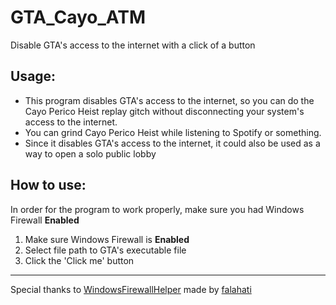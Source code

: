 # GTA_Cayo_ATM
Disable GTA's access to the internet with a click of a button

## Usage:

* This program disables GTA's access to the internet, so you can do the Cayo Perico Heist replay gitch without disconnecting your system's access to the internet.
* You can grind Cayo Perico Heist while listening to Spotify or something.
* Since it disables GTA's access to the internet, it could also be used as a way to open a solo public lobby

## How to use:
In order for the program to work properly, make sure you had Windows Firewall **Enabled**

1. Make sure Windows Firewall is **Enabled**
2. Select file path to GTA's executable file
3. Click the 'Click me' button

- - - -
Special thanks to [WindowsFirewallHelper](https://github.com/falahati/WindowsFirewallHelper) made by [falahati](https://github.com/falahati)
